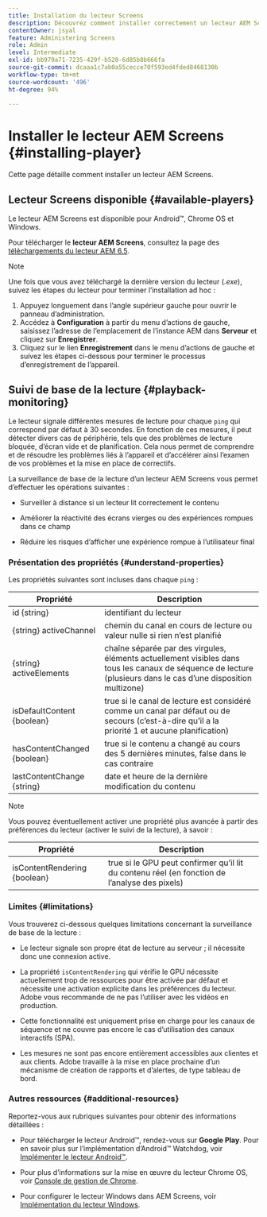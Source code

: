 ```yaml
---
title: Installation du lecteur Screens
description: Découvrez comment installer correctement un lecteur AEM Screens.
contentOwner: jsyal
feature: Administering Screens
role: Admin
level: Intermediate
exl-id: bb979a71-7235-429f-b520-6d85b8b666fa
source-git-commit: dcaaa1c7ab0a55cecce70f593ed4fded8468130b
workflow-type: tm+mt
source-wordcount: '496'
ht-degree: 94%

---
```


# Installer le lecteur AEM Screens {#installing-player}

Cette page détaille comment installer un lecteur AEM Screens.

## Lecteur Screens disponible {#available-players}

Le lecteur AEM Screens est disponible pour Android™, Chrome OS et Windows.

Pour télécharger le **lecteur AEM Screens**, consultez la page des [téléchargements du lecteur AEM 6.5](https://download.macromedia.com/screens/).

>[!NOTE]
>
>Une fois que vous avez téléchargé la dernière version du lecteur (*.exe*), suivez les étapes du lecteur pour terminer l’installation ad hoc :
>
>1. Appuyez longuement dans l’angle supérieur gauche pour ouvrir le panneau d’administration.
>1. Accédez à **Configuration** à partir du menu d’actions de gauche, saisissez l’adresse de l’emplacement de l’instance AEM dans **Serveur** et cliquez sur **Enregistrer**.
>1. Cliquez sur le lien **Enregistrement** dans le menu d’actions de gauche et suivez les étapes ci-dessous pour terminer le processus d’enregistrement de l’appareil.

## Suivi de base de la lecture {#playback-monitoring}

Le lecteur signale différentes mesures de lecture pour chaque `ping` qui correspond par défaut à 30 secondes. En fonction de ces mesures, il peut détecter divers cas de périphérie, tels que des problèmes de lecture bloquée, d’écran vide et de planification. Cela nous permet de comprendre et de résoudre les problèmes liés à l’appareil et d’accélérer ainsi l’examen de vos problèmes et la mise en place de correctifs.

La surveillance de base de la lecture d’un lecteur AEM Screens vous permet d’effectuer les opérations suivantes :

* Surveiller à distance si un lecteur lit correctement le contenu

* Améliorer la réactivité des écrans vierges ou des expériences rompues dans ce champ

* Réduire les risques d’afficher une expérience rompue à l’utilisateur final

### Présentation des propriétés {#understand-properties}

Les propriétés suivantes sont incluses dans chaque `ping` :

| Propriété | Description |
|---|---|
| id {string} | identifiant du lecteur |
| {string} activeChannel | chemin du canal en cours de lecture ou valeur nulle si rien n’est planifié |
| {string} activeElements | chaîne séparée par des virgules, éléments actuellement visibles dans tous les canaux de séquence de lecture (plusieurs dans le cas d’une disposition multizone) |
| isDefaultContent {boolean} | true si le canal de lecture est considéré comme un canal par défaut ou de secours (c’est-à-dire qu’il a la priorité 1 et aucune planification) |
| hasContentChanged {boolean} | true si le contenu a changé au cours des 5 dernières minutes, false dans le cas contraire |
| lastContentChange {string} | date et heure de la dernière modification du contenu |

>[!NOTE]
>
>Vous pouvez éventuellement activer une propriété plus avancée à partir des préférences du lecteur (activer le suivi de la lecture), à savoir :
>
>| Propriété | Description |
>|---|---|
>| isContentRendering {boolean} | true si le GPU peut confirmer qu’il lit du contenu réel (en fonction de l’analyse des pixels) |

### Limites {#limitations}

Vous trouverez ci-dessous quelques limitations concernant la surveillance de base de la lecture :

* Le lecteur signale son propre état de lecture au serveur ; il nécessite donc une connexion active.

* La propriété `isContentRendering` qui vérifie le GPU nécessite actuellement trop de ressources pour être activée par défaut et nécessite une activation explicite dans les préférences du lecteur. Adobe vous recommande de ne pas l’utiliser avec les vidéos en production.

* Cette fonctionnalité est uniquement prise en charge pour les canaux de séquence et ne couvre pas encore le cas d’utilisation des canaux interactifs (SPA).

* Les mesures ne sont pas encore entièrement accessibles aux clientes et aux clients. Adobe travaille à la mise en place prochaine d’un mécanisme de création de rapports et d’alertes, de type tableau de bord.

### Autres ressources {#additional-resources}

Reportez-vous aux rubriques suivantes pour obtenir des informations détaillées :

* Pour télécharger le lecteur Android™, rendez-vous sur **Google Play**. Pour en savoir plus sur l’implémentation d’Android™ Watchdog, voir [Implémenter le lecteur Android™](implementing-android-player.md).

* Pour plus d’informations sur la mise en œuvre du lecteur Chrome OS, voir [Console de gestion de Chrome](implementing-chrome-os-player.md).

* Pour configurer le lecteur Windows dans AEM Screens, voir [Implémentation du lecteur Windows](implementing-windows-player.md).

